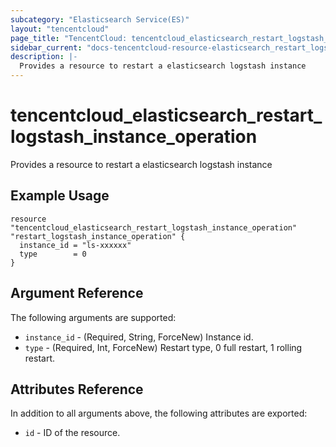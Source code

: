```yaml
---
subcategory: "Elasticsearch Service(ES)"
layout: "tencentcloud"
page_title: "TencentCloud: tencentcloud_elasticsearch_restart_logstash_instance_operation"
sidebar_current: "docs-tencentcloud-resource-elasticsearch_restart_logstash_instance_operation"
description: |-
  Provides a resource to restart a elasticsearch logstash instance
---
```


# tencentcloud_elasticsearch_restart_logstash_instance_operation

Provides a resource to restart a elasticsearch logstash instance

## Example Usage

```hcl
resource "tencentcloud_elasticsearch_restart_logstash_instance_operation" "restart_logstash_instance_operation" {
  instance_id = "ls-xxxxxx"
  type        = 0
}
```

## Argument Reference

The following arguments are supported:

* `instance_id` - (Required, String, ForceNew) Instance id.
* `type` - (Required, Int, ForceNew) Restart type, 0 full restart, 1 rolling restart.

## Attributes Reference

In addition to all arguments above, the following attributes are exported:

* `id` - ID of the resource.



